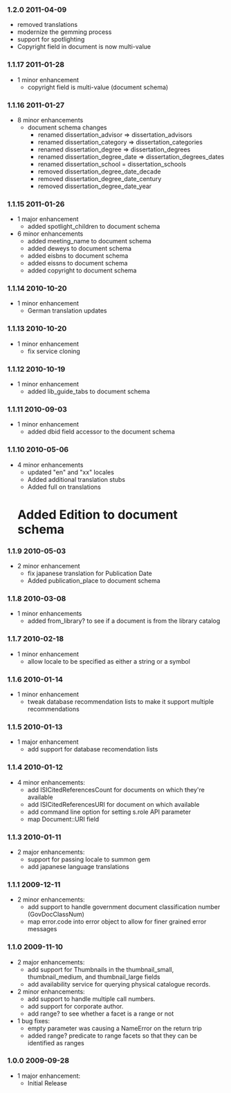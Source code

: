 ### 1.2.0 2011-04-09

* removed translations
* modernize the gemming process
* support for spotlighting
* Copyright field in document is now multi-value

### 1.1.17 2011-01-28
* 1 minor enhancement
  * copyright field is multi-value (document schema)

### 1.1.16 2011-01-27
* 8 minor enhancements
  * document schema changes
    * renamed dissertation_advisor => dissertation_advisors
    * renamed dissertation_category => dissertation_categories
    * renamed dissertation_degree => dissertation_degrees
    * renamed dissertation_degree_date => dissertation_degrees_dates
    * renamed dissertation_school = dissertation_schools
    * removed dissertation_degree_date_decade
    * removed dissertation_degree_date_century
    * removed dissertation_degree_date_year

### 1.1.15 2011-01-26
* 1 major enhancement
  * added spotlight_children to document schema
* 6 minor enhancements
  * added meeting_name to document schema
  * added deweys to document schema
  * added eisbns to document schema
  * added eissns to document schema
  * added copyright to document schema

### 1.1.14 2010-10-20
* 1 minor enhancement
  * German translation updates

### 1.1.13 2010-10-20
* 1 minor enhancement
  * fix service cloning

### 1.1.12 2010-10-19
* 1 minor enhancement
  * added lib_guide_tabs to document schema

### 1.1.11 2010-09-03
* 1 minor enhancement
  * added dbid field accessor to the document schema

### 1.1.10 2010-05-06
* 4 minor enhancements
  * updated "en" and "xx" locales
  * Added additional translation stubs
  * Added full on translations
  # Added Edition to document schema

### 1.1.9 2010-05-03
* 2 minor enhancement
  * fix japanese translation for Publication Date
  * Added publication_place to document schema

### 1.1.8 2010-03-08
* 1 minor enhancements
  * added from_library? to see if a document is from the library catalog

### 1.1.7 2010-02-18
* 1 minor enhancement
  * allow locale to be specified as either a string or a symbol

### 1.1.6 2010-01-14
* 1 minor enhancement
  * tweak database recommendation lists to make it support multiple recommendations

### 1.1.5 2010-01-13
* 1 major enhancement
  * add support for database recomendation lists

### 1.1.4 2010-01-12
* 4 minor enhancements:
  * add ISICitedReferencesCount for documents on which they're available
  * add ISICitedReferencesURI for document on which available
  * add command line option for setting s.role API parameter
  * map Document::URI field

### 1.1.3 2010-01-11
* 2 major enhancements:
  * support for passing locale to summon gem
  * add japanese language translations

### 1.1.1 2009-12-11
* 2 minor enhancements:
  * add support to handle government document classification number (GovDocClassNum)
  * map error.code into error object to allow for finer grained error messages

### 1.1.0 2009-11-10
* 2 major enhancements:
  * add support for Thumbnails in the thumbnail_small, thumbnail_medium, and thumbnail_large fields
  * add availability service for querying physical catalogue records.
* 2 minor enhancements:
  * add support to handle multiple call numbers.
  * add support for corporate author.
  * add range? to see whether a facet is a range or not
* 1 bug fixes:
  * empty parameter was causing a NameError on the return trip
  * added range? predicate to range facets so that they can be identified as ranges

### 1.0.0 2009-09-28

* 1 major enhancement:
  * Initial Release
